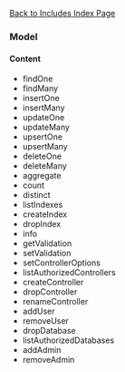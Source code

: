 [Back to Includes Index Page](https://github.com/SorinGFS/express-access-proxy/blob/master/config/servers/includes)

### Model

#### Content
- findOne
- findMany
- insertOne
- insertMany
- updateOne
- updateMany
- upsertOne
- upsertMany
- deleteOne
- deleteMany
- aggregate
- count
- distinct
- listIndexes
- createIndex
- dropIndex
- info
- getValidation
- setValidation
- setControllerOptions
- listAuthorizedControllers
- createController
- dropController
- renameController
- addUser
- removeUser
- dropDatabase
- listAuthorizedDatabases
- addAdmin
- removeAdmin
